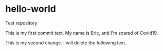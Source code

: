 # hello-world
Test repository

This is my first commit text. My name is Eric, and I'm scared of Covid19.

This is my second change. I will delete the following text.


